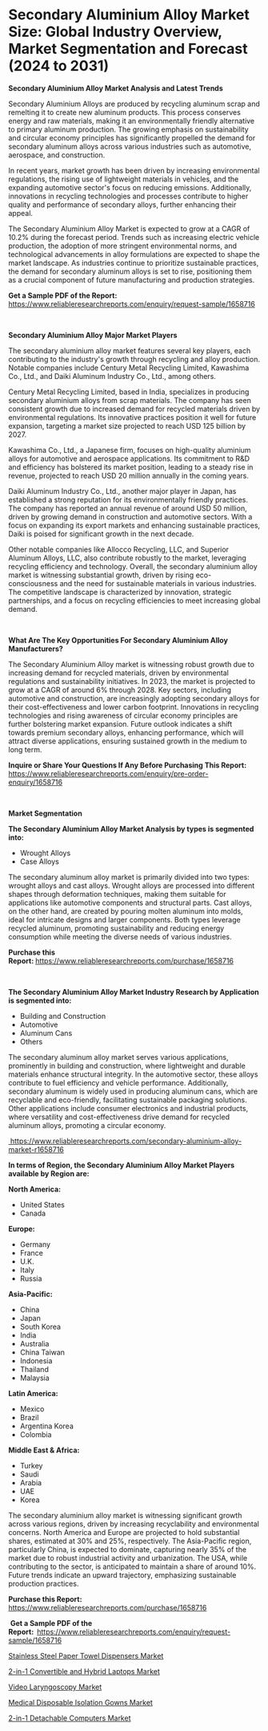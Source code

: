 <p><h1>Secondary Aluminium Alloy Market Size: Global Industry Overview, Market Segmentation and Forecast (2024 to 2031)</h1></p><p><strong>Secondary Aluminium Alloy Market Analysis and Latest Trends</strong></p>
<p><p>Secondary Aluminium Alloys are produced by recycling aluminum scrap and remelting it to create new aluminum products. This process conserves energy and raw materials, making it an environmentally friendly alternative to primary aluminum production. The growing emphasis on sustainability and circular economy principles has significantly propelled the demand for secondary aluminum alloys across various industries such as automotive, aerospace, and construction.</p><p>In recent years, market growth has been driven by increasing environmental regulations, the rising use of lightweight materials in vehicles, and the expanding automotive sector's focus on reducing emissions. Additionally, innovations in recycling technologies and processes contribute to higher quality and performance of secondary alloys, further enhancing their appeal.</p><p>The Secondary Aluminium Alloy Market is expected to grow at a CAGR of 10.2% during the forecast period. Trends such as increasing electric vehicle production, the adoption of more stringent environmental norms, and technological advancements in alloy formulations are expected to shape the market landscape. As industries continue to prioritize sustainable practices, the demand for secondary aluminum alloys is set to rise, positioning them as a crucial component of future manufacturing and production strategies.</p></p>
<p><strong>Get a Sample PDF of the Report:&nbsp;</strong> <a href="https://www.reliableresearchreports.com/enquiry/request-sample/1658716?utm_campaign=8&utm_medium=2&utm_source=Github&utm_content=ia&utm_term=28092024&utm_id=secondary-aluminium-alloy">https://www.reliableresearchreports.com/enquiry/request-sample/1658716</a></p>
<p>&nbsp;</p>
<p><strong>Secondary Aluminium Alloy Major Market Players</strong></p>
<p><p>The secondary aluminium alloy market features several key players, each contributing to the industry's growth through recycling and alloy production. Notable companies include Century Metal Recycling Limited, Kawashima Co., Ltd., and Daiki Aluminum Industry Co., Ltd., among others. </p><p>Century Metal Recycling Limited, based in India, specializes in producing secondary aluminium alloys from scrap materials. The company has seen consistent growth due to increased demand for recycled materials driven by environmental regulations. Its innovative practices position it well for future expansion, targeting a market size projected to reach USD 125 billion by 2027.</p><p>Kawashima Co., Ltd., a Japanese firm, focuses on high-quality aluminium alloys for automotive and aerospace applications. Its commitment to R&D and efficiency has bolstered its market position, leading to a steady rise in revenue, projected to reach USD 20 million annually in the coming years.</p><p>Daiki Aluminum Industry Co., Ltd., another major player in Japan, has established a strong reputation for its environmentally friendly practices. The company has reported an annual revenue of around USD 50 million, driven by growing demand in construction and automotive sectors. With a focus on expanding its export markets and enhancing sustainable practices, Daiki is poised for significant growth in the next decade.</p><p>Other notable companies like Allocco Recycling, LLC, and Superior Aluminum Alloys, LLC, also contribute robustly to the market, leveraging recycling efficiency and technology. Overall, the secondary aluminium alloy market is witnessing substantial growth, driven by rising eco-consciousness and the need for sustainable materials in various industries. The competitive landscape is characterized by innovation, strategic partnerships, and a focus on recycling efficiencies to meet increasing global demand.</p></p>
<p>&nbsp;</p>
<p><strong>What Are The Key Opportunities For Secondary Aluminium Alloy Manufacturers?</strong></p>
<p><p>The Secondary Aluminium Alloy market is witnessing robust growth due to increasing demand for recycled materials, driven by environmental regulations and sustainability initiatives. In 2023, the market is projected to grow at a CAGR of around 6% through 2028. Key sectors, including automotive and construction, are increasingly adopting secondary alloys for their cost-effectiveness and lower carbon footprint. Innovations in recycling technologies and rising awareness of circular economy principles are further bolstering market expansion. Future outlook indicates a shift towards premium secondary alloys, enhancing performance, which will attract diverse applications, ensuring sustained growth in the medium to long term.</p></p>
<p><strong>Inquire or Share Your Questions If Any Before Purchasing This Report:</strong> <a href="https://www.reliableresearchreports.com/enquiry/pre-order-enquiry/1658716?utm_campaign=8&utm_medium=2&utm_source=Github&utm_content=ia&utm_term=28092024&utm_id=secondary-aluminium-alloy">https://www.reliableresearchreports.com/enquiry/pre-order-enquiry/1658716</a></p>
<p>&nbsp;</p>
<p><strong>Market Segmentation</strong></p>
<p><strong>The Secondary Aluminium Alloy Market Analysis by types is segmented into:</strong></p>
<p><ul><li>Wrought Alloys</li><li>Case Alloys</li></ul></p>
<p><p>The secondary aluminum alloy market is primarily divided into two types: wrought alloys and cast alloys. Wrought alloys are processed into different shapes through deformation techniques, making them suitable for applications like automotive components and structural parts. Cast alloys, on the other hand, are created by pouring molten aluminum into molds, ideal for intricate designs and larger components. Both types leverage recycled aluminum, promoting sustainability and reducing energy consumption while meeting the diverse needs of various industries.</p></p>
<p><strong>Purchase this Report:&nbsp;</strong><a href="https://www.reliableresearchreports.com/purchase/1658716?utm_campaign=8&utm_medium=2&utm_source=Github&utm_content=ia&utm_term=28092024&utm_id=secondary-aluminium-alloy">https://www.reliableresearchreports.com/purchase/1658716</a></p>
<p>&nbsp;</p>
<p><strong>The Secondary Aluminium Alloy Market Industry Research by Application is segmented into:</strong></p>
<p><ul><li>Building and Construction</li><li>Automotive</li><li>Aluminum Cans</li><li>Others</li></ul></p>
<p><p>The secondary aluminum alloy market serves various applications, prominently in building and construction, where lightweight and durable materials enhance structural integrity. In the automotive sector, these alloys contribute to fuel efficiency and vehicle performance. Additionally, secondary aluminum is widely used in producing aluminum cans, which are recyclable and eco-friendly, facilitating sustainable packaging solutions. Other applications include consumer electronics and industrial products, where versatility and cost-effectiveness drive demand for recycled aluminum alloys, promoting a circular economy.</p></p>
<p><a href="https://www.reliableresearchreports.com/secondary-aluminium-alloy-market-r1658716?utm_campaign=8&utm_medium=2&utm_source=Github&utm_content=ia&utm_term=28092024&utm_id=secondary-aluminium-alloy">&nbsp;https://www.reliableresearchreports.com/secondary-aluminium-alloy-market-r1658716</a></p>
<p><strong>In terms of Region, the Secondary Aluminium Alloy Market Players available by Region are:</strong></p>
<p>
    <p> <strong> North America: </strong>
        <ul>
            <li>United States</li>
            <li>Canada</li>
        </ul>
        </p> 
    <p> <strong> Europe: </strong>
        <ul>
            <li>Germany</li>
            <li>France</li>
            <li>U.K.</li>
            <li>Italy</li>
            <li>Russia</li>
        </ul>
        </p> 
    <p> <strong> Asia-Pacific: </strong>
        <ul>
            <li>China</li>
            <li>Japan</li>
            <li>South Korea</li>
            <li>India</li>
            <li>Australia</li>
            <li>China Taiwan</li>
            <li>Indonesia</li>
            <li>Thailand</li>
            <li>Malaysia</li>
        </ul>
        </p> 
    <p> <strong> Latin America: </strong>
        <ul>
            <li>Mexico</li>
            <li>Brazil</li>
            <li>Argentina Korea</li>
            <li>Colombia</li>
        </ul>
        </p> 
    <p> <strong> Middle East & Africa: </strong>
        <ul>
            <li>Turkey</li>
            <li>Saudi</li>
            <li>Arabia</li>
            <li>UAE</li>
            <li>Korea</li>
        </ul>
    </p>
    </p>
<p><p>The secondary aluminium alloy market is witnessing significant growth across various regions, driven by increasing recyclability and environmental concerns. North America and Europe are projected to hold substantial shares, estimated at 30% and 25%, respectively. The Asia-Pacific region, particularly China, is expected to dominate, capturing nearly 35% of the market due to robust industrial activity and urbanization. The USA, while contributing to the sector, is anticipated to maintain a share of around 10%. Future trends indicate an upward trajectory, emphasizing sustainable production practices.</p></p>
<p><strong>Purchase this Report: </strong><a href="https://www.reliableresearchreports.com/purchase/1658716?utm_campaign=8&utm_medium=2&utm_source=Github&utm_content=ia&utm_term=28092024&utm_id=secondary-aluminium-alloy">https://www.reliableresearchreports.com/purchase/1658716</a></p>
<p>&nbsp;<strong>Get a Sample PDF of the Report:&nbsp;&nbsp;</strong><a href="https://www.reliableresearchreports.com/enquiry/request-sample/1658716?utm_campaign=8&utm_medium=2&utm_source=Github&utm_content=ia&utm_term=28092024&utm_id=secondary-aluminium-alloy">https://www.reliableresearchreports.com/enquiry/request-sample/1658716</a></p>
<p><strong></strong></p>
<p><p><a href="https://issuu.com/reportprime-2/docs/stainless-steel-paper-towel-dispens_56f74692ff2701?utm_campaign=8&utm_medium=2&utm_source=Github&utm_content=ia&utm_term=28092024&utm_id=secondary-aluminium-alloy">Stainless Steel Paper Towel Dispensers Market</a></p><p><a href="https://github.com/AshikRahman665/Market-Research-Report-List-1/blob/main/2-in-1-convertible-and-hybrid-laptops-market.md?utm_campaign=8&utm_medium=2&utm_source=Github&utm_content=ia&utm_term=28092024&utm_id=secondary-aluminium-alloy">2-in-1 Convertible and Hybrid Laptops Market</a></p><p><a href="https://www.linkedin.com/pulse/video-laryngoscopy-market-size-growing-cagr-132-report-covers-idnoe?trackingId=595lrFXmR4qcO86YUteHoA%3D%3D&utm_campaign=8&utm_medium=2&utm_source=Github&utm_content=ia&utm_term=28092024&utm_id=secondary-aluminium-alloy">Video Laryngoscopy Market</a></p><p><a href="https://www.linkedin.com/pulse/medical-disposable-isolation-gowns-market-trends-growth-nmcme?trackingId=WLNAJ3SLSTaua7u6ZyGs8g%3D%3D&utm_campaign=8&utm_medium=2&utm_source=Github&utm_content=ia&utm_term=28092024&utm_id=secondary-aluminium-alloy">Medical Disposable Isolation Gowns Market</a></p><p><a href="https://github.com/AfsanaMia652/Market-Research-Report-List-1/blob/main/2-in-1-detachable-computers-market.md?utm_campaign=8&utm_medium=2&utm_source=Github&utm_content=ia&utm_term=28092024&utm_id=secondary-aluminium-alloy">2-in-1 Detachable Computers Market</a></p></p>